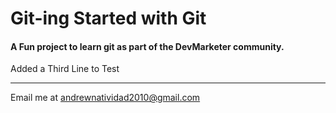# Git-ing Started with Git

#### A Fun project to learn git as part of the **DevMarketer** community.

Added a Third Line to Test
___

Email me at [andrewnatividad2010@gmail.com](Mailto:andrewnatividad2010@gmail.com)